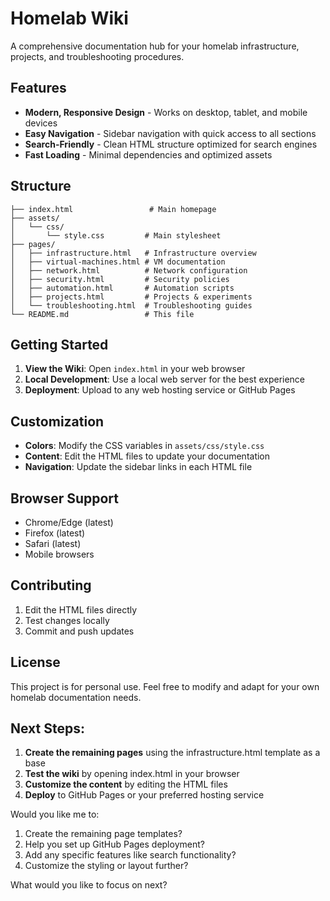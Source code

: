 # Homelab Wiki

A comprehensive documentation hub for your homelab infrastructure, projects, and troubleshooting procedures.

## Features

- **Modern, Responsive Design** - Works on desktop, tablet, and mobile devices
- **Easy Navigation** - Sidebar navigation with quick access to all sections
- **Search-Friendly** - Clean HTML structure optimized for search engines
- **Fast Loading** - Minimal dependencies and optimized assets

## Structure

```
├── index.html                 # Main homepage
├── assets/
│   └── css/
│       └── style.css         # Main stylesheet
├── pages/
│   ├── infrastructure.html   # Infrastructure overview
│   ├── virtual-machines.html # VM documentation
│   ├── network.html          # Network configuration
│   ├── security.html         # Security policies
│   ├── automation.html       # Automation scripts
│   ├── projects.html         # Projects & experiments
│   └── troubleshooting.html  # Troubleshooting guides
└── README.md                 # This file
```

## Getting Started

1. **View the Wiki**: Open `index.html` in your web browser
2. **Local Development**: Use a local web server for the best experience
3. **Deployment**: Upload to any web hosting service or GitHub Pages

## Customization

- **Colors**: Modify the CSS variables in `assets/css/style.css`
- **Content**: Edit the HTML files to update your documentation
- **Navigation**: Update the sidebar links in each HTML file

## Browser Support

- Chrome/Edge (latest)
- Firefox (latest)
- Safari (latest)
- Mobile browsers

## Contributing

1. Edit the HTML files directly
2. Test changes locally
3. Commit and push updates

## License

This project is for personal use. Feel free to modify and adapt for your own homelab documentation needs.

## Next Steps:

1. **Create the remaining pages** using the infrastructure.html template as a base
2. **Test the wiki** by opening index.html in your browser
3. **Customize the content** by editing the HTML files
4. **Deploy** to GitHub Pages or your preferred hosting service

Would you like me to:
1. Create the remaining page templates?
2. Help you set up GitHub Pages deployment?
3. Add any specific features like search functionality?
4. Customize the styling or layout further?

What would you like to focus on next? 